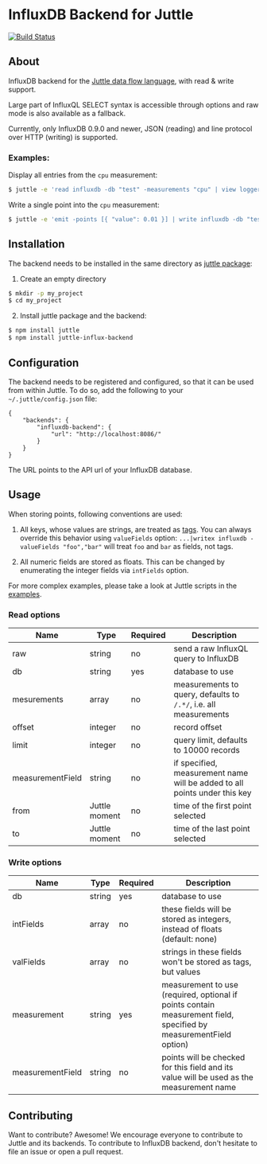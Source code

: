 # InfluxDB Backend for Juttle

[![Build Status](https://travis-ci.com/juttle/juttle-influx-backend.svg?token=C2AjzxBQoVUrmWXFQb7w)](https://travis-ci.com/juttle/juttle-influx-backend)

## About

InfluxDB backend for the [Juttle data flow
language](https://github.com/juttle/juttle), with read & write support.

Large part of InfluxQL SELECT syntax is accessible through options and raw mode
is also available as a fallback.

Currently, only InfluxDB 0.9.0 and newer, JSON (reading) and line protocol
over HTTP (writing) is supported.

### Examples:

Display all entries from the `cpu` measurement:

```bash
$ juttle -e 'read influxdb -db "test" -measurements "cpu" | view logger'
```

Write a single point into the `cpu` measurement:

```bash
$ juttle -e 'emit -points [{ "value": 0.01 }] | write influxdb -db "test" -measurement "cpu"
```

## Installation

The backend needs to be installed in the same directory as [juttle package](https://www.npmjs.com/package/juttle):

1. Create an empty directory

```bash
$ mkdir -p my_project
$ cd my_project
```

2. Install juttle package and the backend:

```bash
$ npm install juttle
$ npm install juttle-influx-backend
```

## Configuration

The backend needs to be registered and configured, so that it can be used from
within Juttle. To do so, add the following to your `~/.juttle/config.json` file:

```
{
    "backends": {
        "influxdb-backend": {
            "url": "http://localhost:8086/"
        }
    }
}
```

The URL points to the API url of your InfluxDB database.

## Usage

When storing points, following conventions are used:

1. All keys, whose values are strings, are treated as
   [tags](https://influxdb.com/docs/v0.9/concepts/key_concepts.html#tag-key).
   You can always override this behavior using `valueFields` option:
   `...|writex influxdb -valueFields "foo","bar"` will treat `foo` and `bar`
   as fields, not tags.

2. All numeric fields are stored as floats. This can be changed by enumerating
   the integer fields via `intFields` option.

For more complex examples, please take a look at Juttle scripts in the [examples]().

### Read options

Name | Type | Required | Description
-----|------|----------|-------------
raw  | string | no  | send a raw InfluxQL query to InfluxDB
db   | string | yes | database to use
mesurements | array | no | measurements to query, defaults to `/.*/`, i.e. all measurements
offset | integer| no | record offset
limit  | integer | no | query limit, defaults to 10000 records
measurementField | string | no | if specified, measurement name will be added to all points under this key
from | Juttle moment | no | time of the first point selected
to   | Juttle moment | no | time of the last point selected

### Write options

Name | Type | Required | Description
-----|------|----------|-------------
db   | string | yes | database to use
intFields | array | no | these fields will be stored as integers, instead of floats (default: none)
valFields | array | no | strings in these fields won't be stored as tags, but values
measurement | string | yes | measurement to use (required, optional if points contain measurement field, specified by measurementField option)
measurementField | string | no | points will be checked for this field and its value will be used as the measurement name

## Contributing

Want to contribute? Awesome! We encourage everyone to contribute to Juttle and
its backends. To contribute to InfluxDB backend, don't hesitate to file an
issue or open a pull request.
